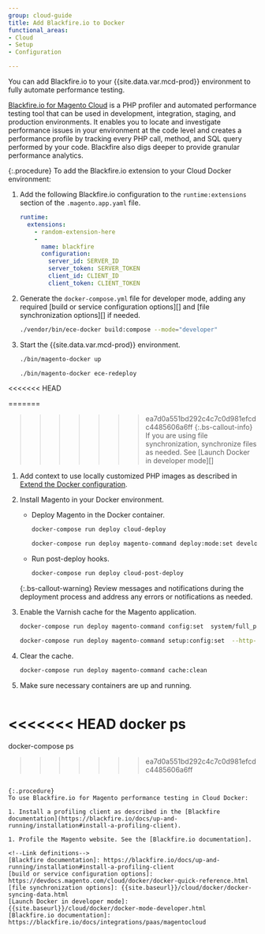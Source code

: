```yaml
---
group: cloud-guide
title: Add Blackfire.io to Docker
functional_areas:
- Cloud
- Setup
- Configuration

---
```


You can add Blackfire.io to your {{site.data.var.mcd-prod}} environment to fully automate performance testing.

[Blackfire.io for Magento Cloud](https://blackfire.io/magento) is a PHP profiler and automated performance testing tool that can be used in development, integration, staging, and production environments. It enables you to locate and investigate performance issues in your environment at the code level and creates a performance profile by tracking every PHP call, method, and SQL query performed by your code. Blackfire also digs deeper to provide granular performance analytics.

{:.procedure}
To add the Blackfire.io extension to your Cloud Docker environment:

1. Add the following Blackfire.io configuration to the `runtime:extensions` section of the `.magento.app.yaml` file.

   ```yaml
   runtime:
     extensions:
       - random-extension-here
       -
         name: blackfire
         configuration:
           server_id: SERVER_ID
           server_token: SERVER_TOKEN
           client_id: CLIENT_ID
           client_token: CLIENT_TOKEN
   ```

1. Generate the `docker-compose.yml` file for developer mode, adding any required [build or service configuration options][] and [file synchronization options][] if needed.

   ```bash
   ./vendor/bin/ece-docker build:compose --mode="developer"
   ```

1. Start the {{site.data.var.mcd-prod}} environment.

   ```bash
   ./bin/magento-docker up
   ```

   ```bash
   ./bin/magento-docker ece-redeploy
   ```
<<<<<<< HEAD
  
=======

>>>>>>> ea7d0a551bd292c4c7c0d981efcdc4485606a6ff
  {:.bs-callout-info}
  If you are using file synchronization, synchronize files as needed. See [Launch Docker in developer mode][]

1. Add context to use locally customized PHP images as described in [Extend the Docker configuration](https://devdocs.magento.com/cloud/docker/docker-extend.html#specify-docker-build-sources).

1. Install Magento in your Docker environment.

   -  Deploy Magento in the Docker container.

      ```bash
      docker-compose run deploy cloud-deploy
      ```

      ```bash
      docker-compose run deploy magento-command deploy:mode:set developer
      ```

   -  Run post-deploy hooks.

      ```bash
      docker-compose run deploy cloud-post-deploy
      ```

   {:.bs-callout-warning}
   Review messages and notifications during the deployment process and address any errors or notifications as needed.

1. Enable the Varnish cache for the Magento application.

   ```bash
   docker-compose run deploy magento-command config:set  system/full_page_cache/caching_application 2 --lock-env
   ```

   ```bash
   docker-compose run deploy magento-command setup:config:set  --http-cache-hosts=varnish
   ```

1. Clear the cache.

   ```bash
   docker-compose run deploy magento-command cache:clean
   ```

1. Make sure necessary containers are up and running.

   ```bash
<<<<<<< HEAD
   docker ps
=======
   docker-compose ps
>>>>>>> ea7d0a551bd292c4c7c0d981efcdc4485606a6ff
   ```

{:.procedure}
To use Blackfire.io for Magento performance testing in Cloud Docker:

1. Install a profiling client as described in the [Blackfire documentation](https://blackfire.io/docs/up-and-running/installation#install-a-profiling-client).

1. Profile the Magento website. See the [Blackfire.io documentation].

<!--Link definitions-->
[Blackfire documentation]: https://blackfire.io/docs/up-and-running/installation#install-a-profiling-client
[build or service configuration options]: https://devdocs.magento.com/cloud/docker/docker-quick-reference.html
[file synchronization options]: {{site.baseurl}}/cloud/docker/docker-syncing-data.html
[Launch Docker in developer mode]: {{site.baseurl}}/cloud/docker/docker-mode-developer.html
[Blackfire.io documentation]: https://blackfire.io/docs/integrations/paas/magentocloud
